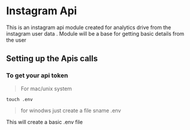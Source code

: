 # Instagram Api
This is an instagram api module created for analytics drive from the instagram user data . Module will be a base for getting basic details from the user  


## Setting up the Apis calls

### To get your api token 

> For mac/unix system 

```
touch .env
```

> for winodws just create a file sname .env 


This will create a basic .env file

